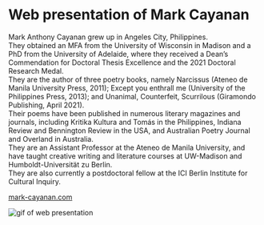 # Web presentation of Mark Cayanan
 Mark Anthony Cayanan grew up in Angeles City, Philippines. </br>
They obtained an MFA from the University of Wisconsin in Madison and a PhD from the University of Adelaide, where they received a Dean’s Commendation for Doctoral Thesis Excellence and the 2021 Doctoral Research Medal. </br>
They are the author of three poetry books, namely Narcissus (Ateneo de Manila University Press, 2011); Except you enthrall me (University of the Philippines Press, 2013); and Unanimal, Counterfeit, Scurrilous (Giramondo Publishing, April 2021). </br>
Their poems have been published in numerous literary magazines and journals, including Kritika Kultura and Tomás in the Philippines, Indiana Review and Bennington Review in the USA, and Australian Poetry Journal and Overland in Australia. </br>
They are an Assistant Professor at the Ateneo de Manila University, and have taught creative writing and literature courses at UW-Madison and Humboldt-Universität zu Berlin. </br>
They are also currently a postdoctoral fellow at the ICI Berlin Institute for Cultural Inquiry.</br>

[mark-cayanan.com](https://www.mark-cayanan.com)


![gif of web presentation](https://res.cloudinary.com/dapwniqqn/image/upload/v1710699008/Mark%20Cayanan/MarkCayanan_m7wmb0.gif)

